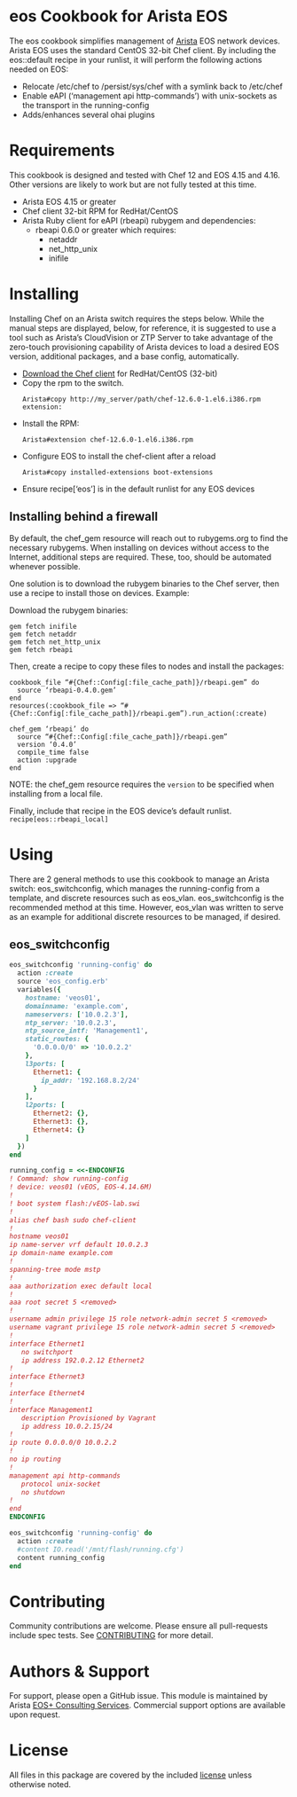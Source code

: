 # eos Cookbook for Arista EOS

The eos cookbook simplifies management of [Arista](https://www.arista.com/) EOS network devices.  Arista EOS uses the standard CentOS 32-bit Chef client.  By including the eos::default recipe in your runlist, it will perform the following actions needed on EOS:
- Relocate /etc/chef to /persist/sys/chef with a symlink back to /etc/chef
- Enable eAPI (‘management api http-commands’) with unix-sockets as the transport in the running-config
- Adds/enhances several ohai plugins

# Requirements

This cookbook is designed and tested with Chef 12 and EOS 4.15 and 4.16. Other versions
are likely to work but are not fully tested at this time.

  - Arista EOS 4.15 or greater
  - Chef client 32-bit RPM for RedHat/CentOS
  - Arista Ruby client for eAPI (rbeapi) rubygem and dependencies:
    - rbeapi 0.6.0 or greater which requires:
      - netaddr
      - net_http_unix
      - inifile

# Installing

Installing Chef on an Arista switch requires the steps below. While the
manual steps are displayed, below, for reference, it is suggested to use a tool
such as Arista’s CloudVision or ZTP Server to take advantage of the zero-touch
provisioning capability of Arista devices to load a desired EOS version,
additional packages, and a base config, automatically.

- [Download the Chef client](https://downloads.chef.io/chef-client/redhat/) for RedHat/CentOS (32-bit)
- Copy the rpm to the switch.
  ```
  Arista#copy http://my_server/path/chef-12.6.0-1.el6.i386.rpm extension:
  ```
- Install the RPM:
  ```
  Arista#extension chef-12.6.0-1.el6.i386.rpm
  ```
- Configure EOS to install the chef-client after a reload
  ```
  Arista#copy installed-extensions boot-extensions
  ```
- Ensure recipe[‘eos’] is in the default runlist for any EOS devices

## Installing behind a firewall

By default, the chef_gem resource will reach out to rubygems.org to find the necessary rubygems.  When installing on devices without access to the Internet, additional steps are required.  These, too, should be automated whenever possible.

One solution is to download the rubygem binaries to the Chef server, then use a recipe to install those on devices.  Example:

Download the rubygem binaries:
```
gem fetch inifile
gem fetch netaddr
gem fetch net_http_unix
gem fetch rbeapi
```

Then, create a recipe to copy these files to nodes and install the packages:
```
cookbook_file “#{Chef::Config[:file_cache_path]}/rbeapi.gem” do
  source ‘rbeapi-0.4.0.gem’
end
resources(:cookbook_file => “#{Chef::Config[:file_cache_path]}/rbeapi.gem”).run_action(:create)

chef_gem ‘rbeapi’ do
  source “#{Chef::Config[:file_cache_path]}/rbeapi.gem”
  version ‘0.4.0’
  compile_time false
  action :upgrade
end
```

NOTE: the chef_gem resource requires the `version` to be specified when installing from a local file.

Finally, include that recipe in the EOS device’s default runlist. `recipe[eos::rbeapi_local]`

# Using

There are 2 general methods to use this cookbook to manage an Arista switch: eos_switchconfig, which manages the running-config from a template, and discrete resources such as eos_vlan. eos_switchconfig is the recommended method at this time.  However, eos_vlan was written to serve as an example for additional discrete resources to be managed, if desired.

## eos_switchconfig

```ruby
eos_switchconfig 'running-config' do
  action :create
  source 'eos_config.erb'
  variables({
    hostname: 'veos01',
    domainname: 'example.com',
    nameservers: ['10.0.2.3'],
    ntp_server: '10.0.2.3',
    ntp_source_intf: 'Management1',
    static_routes: {
      '0.0.0.0/0' => '10.0.2.2'
    },
    l3ports: [
      Ethernet1: {
        ip_addr: '192.168.8.2/24'
      }
    ],
    l2ports: [
      Ethernet2: {},
      Ethernet3: {},
      Ethernet4: {}
    ]
  })
end
```

```ruby
running_config = <<-ENDCONFIG
! Command: show running-config
! device: veos01 (vEOS, EOS-4.14.6M)
!
! boot system flash:/vEOS-lab.swi
!
alias chef bash sudo chef-client
!
hostname veos01
ip name-server vrf default 10.0.2.3
ip domain-name example.com
!
spanning-tree mode mstp
!
aaa authorization exec default local
!
aaa root secret 5 <removed>
!
username admin privilege 15 role network-admin secret 5 <removed>
username vagrant privilege 15 role network-admin secret 5 <removed>
!
interface Ethernet1
   no switchport
   ip address 192.0.2.12 Ethernet2
!
interface Ethernet3
!
interface Ethernet4
!
interface Management1
   description Provisioned by Vagrant
   ip address 10.0.2.15/24
!
ip route 0.0.0.0/0 10.0.2.2
!
no ip routing
!
management api http-commands
   protocol unix-socket
   no shutdown
!
end
ENDCONFIG

eos_switchconfig 'running-config' do
  action :create
  #content IO.read('/mnt/flash/running.cfg')
  content running_config
end
```

# Contributing

Community contributions are welcome.  Please ensure all pull-requests include spec tests. See [CONTRIBUTING](CONTRIBUTING.md) for more detail.

# Authors & Support

For support, please open a GitHub issue.  This module is maintained by Arista [EOS+ Consulting Services](mailto://eosplus-dev@arista.com). Commercial support options are available upon request.

# License

All files in this package are covered by the included [license](LICENSE) unless otherwise noted.
